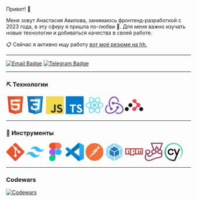 Привет! :open_hands: 

Меня зовут Анастасия Авилова, занимаюсь фронтенд-разработкой с 2023 года, в эту сферу я пришла по-любви :green_heart:. Для меня важно изучать новые технологии и добиваться качества в своей работе.  

📋 Сейчас я активно ищу работу [вот моё резюме на hh.](https://hh.ru/applicant/resumes/view?resume=347044b9ff0e3bd6830039ed1f505656327150)  

---
[![Email Badge](https://img.shields.io/badge/-Email-c14438?style=flat-square&logo=Gmail&logoColor=white&link=mailto:anastasija.awilova@yandex.ru)](mailto:anastasija.awilova@yandex.ru) [![Telegram Badge](https://img.shields.io/badge/-Telegram-0088cc?style=flat-square&logo=telegram&logoColor=white&labelColor=0088cc&link=https://t.me/Anastasiavilova)](https://t.me/Anastasiavilova)

---
### :pick: Технологии
<img src="https://github.com/devicons/devicon/blob/master/icons/html5/html5-original.svg" width="50" height="50" title="HTML5" /> <img src="https://github.com/devicons/devicon/blob/master/icons/css3/css3-original.svg" width="50" height="50" title="CSS3" /> <img src="https://github.com/devicons/devicon/blob/master/icons/javascript/javascript-original.svg" width="50" height="50" title="JavaScript" /> <img src="https://github.com/devicons/devicon/blob/master/icons/typescript/typescript-original.svg" width="50" height="50" title="TypeScript" /> <img src="https://github.com/devicons/devicon/blob/master/icons/react/react-original.svg" width="50" height="50" title="react" /> <img src="https://github.com/devicons/devicon/blob/master/icons/redux/redux-original.svg" width="50" height="50" title="redux" /> <img src="https://github.com/devicons/devicon/blob/master/icons/reactrouter/reactrouter-original.svg" width="50" height="50" title="ReactRouter" />  

---
### :hammer: Инструменты
<img src="https://github.com/devicons/devicon/blob/master/icons/git/git-original.svg" width="50" height="50" title="Git" /> <img src="https://github.com/devicons/devicon/blob/master/icons/tailwindcss/tailwindcss-original.svg" width="50" height="50" title="TailWindcss" /> <img src="https://github.com/devicons/devicon/blob/master/icons/figma/figma-original.svg" width="50" height="50" title="Figma" /> <img src="https://github.com/devicons/devicon/blob/master/icons/vscode/vscode-original.svg" width="50" height="50" title="VScode" /> <img src="https://github.com/devicons/devicon/blob/master/icons/postman/postman-original.svg" width="50" height="50" title="Postman" /> <img src="https://github.com/devicons/devicon/blob/master/icons/webpack/webpack-original.svg" width="50" height="50" title="WebPack" /> <img src="https://github.com/devicons/devicon/blob/master/icons/npm/npm-original-wordmark.svg" width="50" height="50" title="npm" /> <img src="https://github.com/devicons/devicon/blob/master/icons/jest/jest-plain.svg" width="50" height="50" title="Jest" /> <img src="https://github.com/devicons/devicon/blob/master/icons/cypressio/cypressio-original.svg" width="50" height="50" title="Cypress" />  

---
### Codewars
[![Codewars](https://github.r2v.ch/codewars?user=Awilova&stroke=%23BB432C&theme=gradient)](https://www.codewars.com/users/Awilova)
